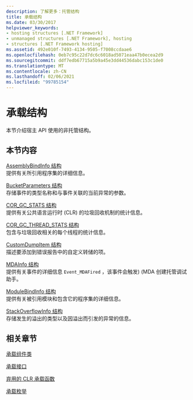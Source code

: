 ```yaml
---
description: 了解更多：托管结构
title: 承载结构
ms.date: 03/30/2017
helpviewer_keywords:
- hosting structures [.NET Framework]
- unmanaged structures [.NET Framework], hosting
- structures [.NET Framework hosting]
ms.assetid: 492e010f-7493-4134-9505-f7008ccdaae6
ms.openlocfilehash: 0eb7c95c22d7dc6c6018ad5071eaa47b0ecea2d9
ms.sourcegitcommit: ddf7edb67715a5b9a45e3dd44536dabc153c1de0
ms.translationtype: MT
ms.contentlocale: zh-CN
ms.lasthandoff: 02/06/2021
ms.locfileid: "99785154"
---
```

# <a name="hosting-structures"></a>承载结构

本节介绍宿主 API 使用的非托管结构。  
  
## <a name="in-this-section"></a>本节内容  

 [AssemblyBindInfo 结构](assemblybindinfo-structure.md)  
 提供有关所引用程序集的详细信息。  
  
 [BucketParameters 结构](bucketparameters-structure.md)  
 存储事件的类型名称和与事件关联的当前异常的参数。  
  
 [COR_GC_STATS 结构](cor-gc-stats-structure.md)  
 提供有关公共语言运行时 (CLR) 的垃圾回收机制的统计信息。  
  
 [COR_GC_THREAD_STATS 结构](cor-gc-thread-stats-structure.md)  
 包含与垃圾回收相关的每个线程的统计信息。  
  
 [CustomDumpItem 结构](customdumpitem-structure.md)  
 描述要添加到错误报告中的自定义转储的项。  
  
 [MDAInfo 结构](mdainfo-structure.md)  
 提供有关事件的详细信息 `Event_MDAFired` ，该事件会触发)  (MDA 创建托管调试助手。  
  
 [ModuleBindInfo 结构](modulebindinfo-structure.md)  
 提供有关被引用模块和包含它的程序集的详细信息。  
  
 [StackOverflowInfo 结构](stackoverflowinfo-structure.md)  
 存储发生的溢出的类型以及因溢出而引发的异常的信息。  
  
## <a name="related-sections"></a>相关章节  

 [承载组件类](hosting-coclasses.md)  
  
 [承载接口](hosting-interfaces.md)  
  
 [弃用的 CLR 承载函数](deprecated-clr-hosting-functions.md)  
  
 [承载枚举](hosting-enumerations.md)
